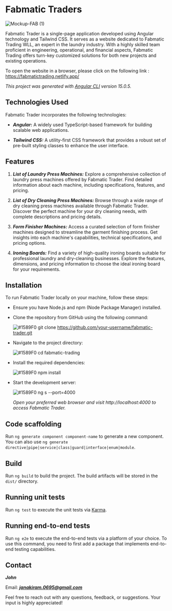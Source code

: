 # Fabmatic Traders

![Mockup-FAB (1)](https://github.com/john-aja/Fabmatic-Traders/assets/95049418/0f5f67b8-851f-4ea6-8e80-36ee4b36b7e8)

Fabmatic Trader is a single-page application developed using Angular technology and Tailwind CSS. It serves as a website dedicated to Fabmatic Trading WLL, an expert in the laundry industry. With a highly skilled team proficient in engineering, operational, and financial aspects, Fabmatic Trading offers turn-key customized solutions for both new projects and existing operations.

To open the website in a browser, please click on the following link : https://fabmatictrading.netlify.app/

*This project was generated with [Angular CLI](https://github.com/angular/angular-cli) version 15.0.5.*

## Technologies Used

Fabmatic Trader incorporates the following technologies:

- ***Angular:*** A widely used TypeScript-based framework for building scalable web applications.

- ***Tailwind CSS:*** A utility-first CSS framework that provides a robust set of pre-built styling classes to enhance the user interface.


## Features
 
1. ***List of Laundry Press Machines:*** Explore a comprehensive collection of laundry press machines offered by Fabmatic Trader. Find detailed information about each machine, including specifications, features, and pricing.

2. ***List of Dry Cleaning Press Machines:*** Browse through a wide range of dry cleaning press machines available through Fabmatic Trader. Discover the perfect machine for your dry cleaning needs, with complete descriptions and pricing details.

3. ***Form Finisher Machines:*** Access a curated selection of form finisher machines designed to streamline the garment finishing process. Get insights into each machine's capabilities, technical specifications, and pricing options.

4. ***Ironing Boards:*** Find a variety of high-quality ironing boards suitable for professional laundry and dry-cleaning businesses. Explore the features, dimensions, and pricing information to choose the ideal ironing board for your requirements.

## Installation

To run Fabmatic Trader locally on your machine, follow these steps:

- Ensure you have Node.js and npm (Node Package Manager) installed.

- Clone the repository from GitHub using the following command:

    ![#1589F0](https://www.iconsdb.com/icons/download/color/1589F0/circle-16.png) git clone https://github.com/your-username/fabmatic-trader.git

- Navigate to the project directory:

  ![#1589F0](https://www.iconsdb.com/icons/download/color/1589F0/circle-16.png) cd fabmatic-trading

- Install the required dependencies:

  ![#1589F0](https://www.iconsdb.com/icons/download/color/1589F0/circle-16.png) npm install

- Start the development server:

  ![#1589F0](https://www.iconsdb.com/icons/download/color/1589F0/circle-16.png) ng s --port=4000

  *Open your preferred web browser and visit http://localhost:4000 to access Fabmatic Trader.*

## Code scaffolding

Run `ng generate component component-name` to generate a new component. You can also use `ng generate directive|pipe|service|class|guard|interface|enum|module`.

## Build

Run `ng build` to build the project. The build artifacts will be stored in the `dist/` directory.

## Running unit tests

Run `ng test` to execute the unit tests via [Karma](https://karma-runner.github.io).

## Running end-to-end tests

Run `ng e2e` to execute the end-to-end tests via a platform of your choice. To use this command, you need to first add a package that implements end-to-end testing capabilities.

## Contact

***John***

Email: ***janakiram.0695@gmail.com***

Feel free to reach out with any questions, feedback, or suggestions. Your input is highly appreciated!
